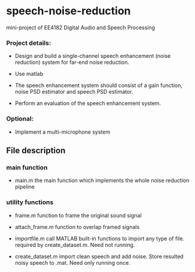 # speech-noise-reduction

mini-project of EE4182 Digital Audio and Speech Processing

### Project details:

* Design and build a single-channel speech enhancement (noise reduction) system for far-end noise reduction.

* Use matlab

* The speech enhancement system should consist of a gain function, noise PSD estimator and speech PSD estimator.

* Perform an evaluation of the speech enhancement system.

### Optional:

* Implement a multi-microphone system

## File description 

### main function

* main.m the main function which implements the whole noise reduction pipeline

### utility functions

* frame.m function to frame the original sound signal

* attach_frame.m function to overlap framed signals

* importfile.m  call MATLAB built-in functions to import any type of file. 
required by create_dataset.m. Need not running. 

* create_dataset.m import clean speech and add noise. Store resulted noisy speech to .mat. Need only running once. 
